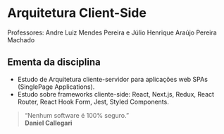 # Arquitetura Client-Side

Professores: Andre Luiz Mendes Pereira e Júlio Henrique Araújo Pereira Machado

## Ementa da disciplina

- Estudo de Arquitetura cliente-servidor para aplicações web SPAs (SinglePage Applications).
- Estudo sobre frameworks cliente-side: React, Next.js, Redux, React
Router, React Hook Form, Jest, Styled Components.

> “Nenhum software é 100% seguro.”  
> **Daniel Callegari**
